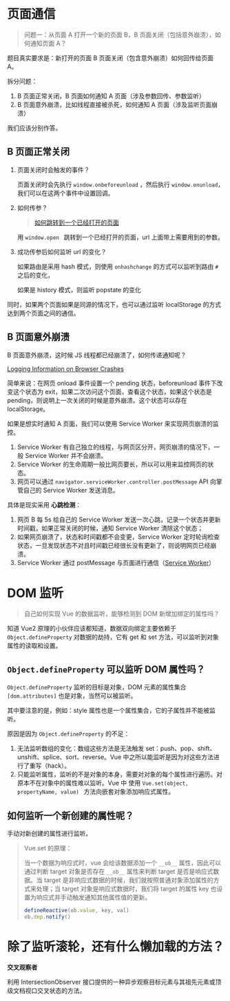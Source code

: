 # 页面通信

>   问题一：从页面 A 打开一个新的页面 B，B 页面关闭（包括意外崩溃），如何通知页面 A？

题目真实要求是：新打开的页面 B 页面关闭（包含意外崩溃）如何回传给页面 A。

拆分问题：

1.  B 页面正常关闭，B 页面如何通知 A 页面（涉及参数回传、参数监听）
2.  B 页面意外崩溃，比如线程直接被杀死，如何通知 A 页面（涉及监听页面崩溃）

我们应该分别作答。

## B 页面正常关闭

1.  页面关闭时会触发的事件？

    页面关闭时会先执行 `window.onbeforeunload` ，然后执行 `window.onunload`，我们可以在这两个事件中设置回调。

2.  如何传参？

    >   [如何跳转到一个已经打开的页面](https://blog.csdn.net/u013910340/article/details/90406674)

    用 `window.open ` 跳转到一个已经打开的页面，url 上面带上需要用到的参数。

3.  成功传参后如何监听 url 的变化？

    如果路由是采用 hash 模式，则使用 `onhashchange` 的方式可以监听到路由 `#` 之后的变化，

    如果是 history 模式，则监听 popstate 的变化

同时，如果两个页面如果是同源的情况下，也可以通过监听 localStorage 的方式达到两个页面之间的通信。

## B 页面意外崩溃

B 页面意外崩溃，这时候 JS 线程都已经崩溃了，如何传递通知呢？

[Logging Information on Browser Crashes](http://jasonjl.me/blog/2015/06/21/taking-action-on-browser-crashes/)

简单来说：在网页 onload 事件设置一个 pending 状态，beforeunload 事件下改变这个状态为 exit，如果二次访问这个页面，查看这个状态，如果这个状态是 pending，则说明上一次关闭的时候是意外崩溃。这个状态可以存在 localStorage。

如果是想实时通知 A 页面，我们可以使用 Service Worker 来实现网页崩溃的监控。

1.  Service Worker 有自己独立的线程，与网页区分开，网页崩溃的情况下，一般 Service Worker 并不会崩溃。
2.  Service Worker 的生命周期一般比网页要长，所以可以用来监控网页的状态。
3.  网页可以通过 `navigator.serviceWorker.controller.postMessage` API 向掌管自己的 Service Worker 发送消息。

具体是现实采用 **心跳检测**：

1.  网页 B 每 5s 给自己的 Service Worker 发送一次心跳，记录一个状态并更新时间戳，如果正常关闭的时候，通知 Service Worker 清除这个状态；
2.  如果网页崩溃了，状态和时间戳都不会变更，Service Worker 定时轮询检查状态，一旦发现状态不对且时间戳已经很长没有更新了，则说明网页已经崩溃。
3.  Service Worker 通过 postMessage 与页面进行通信（[Service Worker](https://juejin.im/post/6844903613270081543#heading-2)）



# DOM 监听

>   自己如何实现 Vue 的数据监听，能够检测到 DOM 新增加绑定的属性吗？

知道 Vue2 原理的小伙伴应该都知道，数据双向绑定主要依赖于 `Object.defineProperty`  对数据的劫持，它有 get 和 set 方法，可以监听到对象属性的读取和设置。

## `Object.defineProperty`  可以监听 DOM 属性吗？

`Object.defineProperty` 监听的目标是对象，DOM 元素的属性集合 `[dom.attributes]` 也是对象，当然可以被监听。

其中要注意的是，例如：style 属性也是一个属性集合，它的子属性并不能被监听。

原因是因为 `Object.defineProperty` 的不足：

1.  无法监听数组的变化：数组这些方法是无法触发 set：push、pop、shift、unshift、splice、sort、reverse。Vue 中之所以能监听是因为对这些方法进行了重写（hack）。
2.  只能监听属性，监听的不是对象的本身，需要对对象的每个属性进行遍历。对原本不在对象中的属性难以监听。Vue 中 使用 `Vue.set(object, propertyName, value) `  方法向嵌套对象添加响应式属性。

## 如何监听一个新创建的属性呢？

手动对新创建的属性进行监听。

>   Vue.set 的原理：
>
>   当一个数据为响应式时，vue 会给该数据添加一个 `__ob__` 属性，因此可以通过判断 target 对象是否存在 `__ob__` 属性来判断 target 是否是响应式数据。当 target 是非响应式数据的时候，我们就按照普通对象添加属性的方式来处理；当 target 对象是响应式数据时，我们将 target 的属性 key 也设置为响应式并手动触发通知其他属性值的更新。
>
>   ```js
>   defineReactive(ob.value, key, val)
>   ob.dep.notify()
>   ```



# 除了监听滚轮，还有什么懒加载的方法？

**交叉观察者**

利用 IntersectionObserver 接口提供的一种异步观察目标元素与其祖先元素或顶级文档视口交叉状态的方法。

